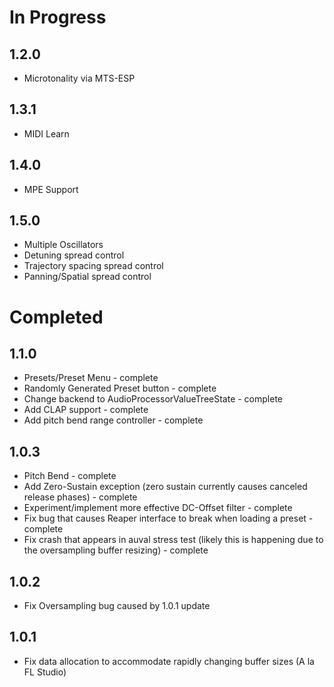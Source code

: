 # In Progress

## 1.2.0
* Microtonality via MTS-ESP

## 1.3.1
* MIDI Learn

## 1.4.0
* MPE Support

## 1.5.0
* Multiple Oscillators
* Detuning spread control
* Trajectory spacing spread control
* Panning/Spatial spread control

# Completed

## 1.1.0
* Presets/Preset Menu - complete
* Randomly Generated Preset button - complete
* Change backend to AudioProcessorValueTreeState - complete
* Add CLAP support - complete
* Add pitch bend range controller - complete

## 1.0.3
* Pitch Bend - complete
* Add Zero-Sustain exception (zero sustain currently causes canceled release phases) - complete
* Experiment/implement more effective DC-Offset filter - complete
* Fix bug that causes Reaper interface to break when loading a preset - complete
* Fix crash that appears in auval stress test (likely this is happening due to the oversampling buffer resizing) - complete

## 1.0.2
* Fix Oversampling bug caused by 1.0.1 update

## 1.0.1
* Fix data allocation to accommodate rapidly changing buffer sizes (A la FL Studio)